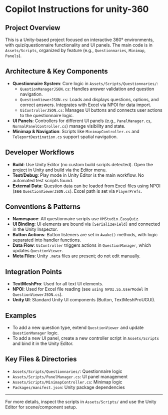 # Copilot Instructions for unity-360

## Project Overview
This is a Unity-based project focused on interactive 360° environments, with quiz/questionnaire functionality and UI panels. The main code is in `Assets/Scripts`, organized by feature (e.g., `Questionnaries`, `Minimap`, `Panels`).

## Architecture & Key Components
- **Questionnaire System**: Core logic in `Assets/Scripts/Questionnaries/`:
  - `QuestionManagerJSON.cs`: Handles answer validation and question navigation.
  - `QuestionViewerJSON.cs`: Loads and displays questions, options, and correct answers. Integrates with Excel via NPOI for data import.
  - `UiControllerJSON.cs`: Manages UI buttons and connects user actions to the questionnaire logic.
- **UI Panels**: Controllers for different UI panels (e.g., `PanelManager.cs`, `NormalPanelController.cs`) manage visibility and state.
- **Minimap & Navigation**: Scripts like `MinimapController.cs` and `TeleportDestination.cs` support spatial navigation.

## Developer Workflows
- **Build**: Use Unity Editor (no custom build scripts detected). Open the project in Unity and build via the Editor menu.
- **Test/Debug**: Play mode in Unity Editor is the main workflow. No automated test scripts found.
- **External Data**: Question data can be loaded from Excel files using NPOI (see `QuestionViewerJSON.cs`). Excel path is set via `PlayerPrefs`.

## Conventions & Patterns
- **Namespace**: All questionnaire scripts use `HMStudio.EasyQuiz`.
- **UI Binding**: UI elements are bound via `[SerializeField]` and connected in the Unity Inspector.
- **Button Actions**: Button listeners are set in `Awake()` methods, with logic separated into handler functions.
- **Data Flow**: `UiController` triggers actions in `QuestionManager`, which updates `QuestionViewer`.
- **Meta Files**: Unity `.meta` files are present; do not edit manually.

## Integration Points
- **TextMeshPro**: Used for all text UI elements.
- **NPOI**: Used for Excel file reading (see `using NPOI.SS.UserModel` in `QuestionViewerJSON.cs`).
- **Unity UI**: Standard Unity UI components (Button, TextMeshProUGUI).

## Examples
- To add a new question type, extend `QuestionViewer` and update `QuestionManager` logic.
- To add a new UI panel, create a new controller script in `Assets/Scripts` and bind it in the Unity Editor.

## Key Files & Directories
- `Assets/Scripts/Questionnaries/`: Questionnaire logic
- `Assets/Scripts/PanelManager.cs`: UI panel management
- `Assets/Scripts/MinimapController.cs`: Minimap logic
- `Packages/manifest.json`: Unity package dependencies

---
For more details, inspect the scripts in `Assets/Scripts/` and use the Unity Editor for scene/component setup.
